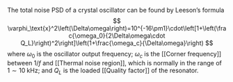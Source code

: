 The total noise PSD of a crystal oscillator can be found by Leeson’s formula
$$
\varphi_\text{x}^2\left(\Delta\omega\right)=10^{-16\pm1}\cdot\left[1+\left(\frac{\omega_0}{2\Delta\omega\cdot Q_L}\right)^2\right]\left(1+\frac{\omega_c}{\Delta\omega}\right)
$$
where $\omega_0$ is the oscillator output frequency; $\omega_c$ is the [[Corner frequency]] between $1/f$ and [[Thermal noise region]], which is normally in the range of $1\sim10\;\text{kHz}$; and $Q_L$ is the loaded [[Quality factor]] of the resonator.